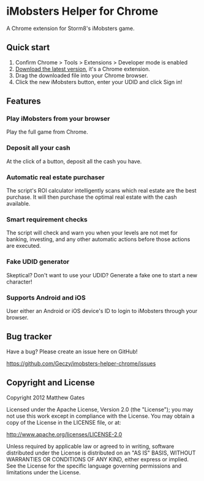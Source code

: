 iMobsters Helper for Chrome
=======================

A Chrome extension for Storm8's iMobsters game.

Quick start
------------

1. Confirm Chrome > Tools > Extensions > Developer mode is enabled
2. [Download the latest version](https://github.com/Geczy/imobsters-helper-chrome/raw/master/compiled/imobsters-helper-chrome.crx), it's a Chrome extension.
3. Drag the downloaded file into your Chrome browser.
4. Click the new iMobsters button, enter your UDID and click Sign in!

Features
------------

### Play iMobsters from your browser

Play the full game from Chrome.

### Deposit all your cash

At the click of a button, deposit all the cash you have.

### Automatic real estate purchaser

The script's ROI calculator intelligently scans which real estate are the best purchase. It will then purchase the optimal real estate with the cash available.

### Smart requirement checks

The script will check and warn you when your levels are not met for banking, investing, and any other automatic actions before those actions are executed.

### Fake UDID generator

Skeptical? Don't want to use your UDID? Generate a fake one to start a new character!

### Supports Android and iOS

User either an Android or iOS device's ID to login to iMobsters through your browser.

Bug tracker
-----------

Have a bug? Please create an issue here on GitHub!

https://github.com/Geczy/imobsters-helper-chrome/issues

Copyright and License
---------------------

Copyright 2012 Matthew Gates

Licensed under the Apache License, Version 2.0 (the "License"); you may not use this work except in
compliance with the License. You may obtain a copy of the License in the LICENSE file, or at:

http://www.apache.org/licenses/LICENSE-2.0

Unless required by applicable law or agreed to in writing, software distributed under the License is
distributed on an "AS IS" BASIS, WITHOUT WARRANTIES OR CONDITIONS OF ANY KIND, either express or implied.
See the License for the specific language governing permissions and limitations under the License.
